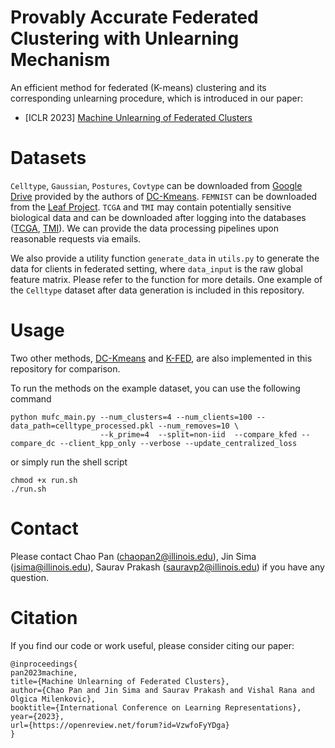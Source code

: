 # Provably Accurate Federated Clustering with Unlearning Mechanism
An efficient method for federated (K-means) clustering and its corresponding unlearning procedure, which is introduced in our paper:

- [ICLR 2023] [Machine Unlearning of Federated Clusters](https://openreview.net/pdf?id=VzwfoFyYDga)

# Datasets
`Celltype`, `Gaussian`, `Postures`, `Covtype` can be downloaded from [Google Drive](https://drive.google.com/drive/folders/1LqazOJuH3uOgFxHtBodwon6htEE2Wq13) provided by the authors of [DC-Kmeans](https://arxiv.org/abs/1907.05012). `FEMNIST` can be downloaded from the [Leaf Project](https://leaf.cmu.edu/). `TCGA` and `TMI` may contain potentially sensitive biological data and can be downloaded after logging into the databases ([TCGA](https://www.cancer.gov/about-nci/organization/ccg/research/structural-genomics/tcga), [TMI](https://commonfund.nih.gov/hmp)). We can provide the data processing pipelines upon reasonable requests via emails.

We also provide a utility function `generate_data` in `utils.py` to generate the data for clients in federated setting, where `data_input` is the raw global feature matrix. Please refer to the function for more details. One example of the `Celltype` dataset after data generation is included in this repository.

# Usage
Two other methods, [DC-Kmeans](https://arxiv.org/abs/1907.05012) and [K-FED](https://arxiv.org/abs/2103.00697), are also implemented in this repository for comparison.

To run the methods on the example dataset, you can use the following command
```
python mufc_main.py --num_clusters=4 --num_clients=100 --data_path=celltype_processed.pkl --num_removes=10 \
                    --k_prime=4  --split=non-iid  --compare_kfed --compare_dc --client_kpp_only --verbose --update_centralized_loss
```
or simply run the shell script
```
chmod +x run.sh
./run.sh
```

# Contact
Please contact Chao Pan (chaopan2@illinois.edu), Jin Sima (jsima@illinois.edu), Saurav Prakash (sauravp2@illinois.edu) if you have any question.

# Citation
If you find our code or work useful, please consider citing our paper:
```
@inproceedings{
pan2023machine,
title={Machine Unlearning of Federated Clusters},
author={Chao Pan and Jin Sima and Saurav Prakash and Vishal Rana and Olgica Milenkovic},
booktitle={International Conference on Learning Representations},
year={2023},
url={https://openreview.net/forum?id=VzwfoFyYDga}
}
```
